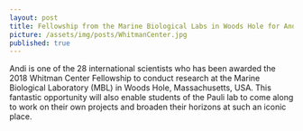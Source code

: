 ```yaml
---
layout: post
title: Fellowship from the Marine Biological Labs in Woods Hole for Andi 
picture: /assets/img/posts/WhitmanCenter.jpg
published: true
---
```

Andi is one of the 28 international scientists who has been awarded the 2018 Whitman Center Fellowship to conduct research at the Marine Biological Laboratory (MBL) in Woods Hole, Massachusetts, USA. This fantastic opportunity will also enable students of the Pauli lab to come along to work on their own projects and broaden their horizons at such an iconic place.
